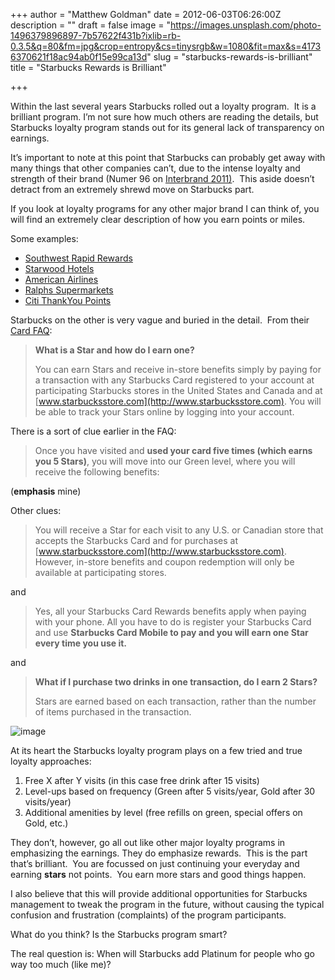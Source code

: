 +++
author = "Matthew Goldman"
date = 2012-06-03T06:26:00Z
description = ""
draft = false
image = "https://images.unsplash.com/photo-1496379896897-7b57622f431b?ixlib=rb-0.3.5&q=80&fm=jpg&crop=entropy&cs=tinysrgb&w=1080&fit=max&s=41736370621f18ac94ab0f15e99ca13d"
slug = "starbucks-rewards-is-brilliant"
title = "Starbucks Rewards is Brilliant"

+++


Within the last several years Starbucks rolled out a loyalty program.  It is a brilliant program. I’m not sure how much others are reading the details, but Starbucks loyalty program stands out for its general lack of transparency on earnings.

It’s important to note at this point that Starbucks can probably get away with many things that other companies can’t, due to the intense loyalty and strength of their brand (Numer 96 on [Interbrand 2011)](http://www.interbrand.com/en/best-global-brands/best-global-brands-2008/best-global-brands-2011.aspx).  This aside doesn’t detract from an extremely shrewd move on Starbucks part.

If you look at loyalty programs for any other major brand I can think of, you will find an extremely clear description of how you earn points or miles.

Some examples:

*   [Southwest Rapid Rewards](http://www.southwest.com/rapidrewards/how-to-earn)
*   [Starwood Hotels](http://www.starwoodhotels.com/preferredguest/account/starpoints/get/index.html)
*   [American Airlines](http://www.aa.com/i18n/AAdvantage/earnMiles/main.jsp)
*   [Ralphs Supermarkets](http://www.ralphs.com/myralphs/703/my_rewards/pages/my_rewards.aspx)
*   [Citi ThankYou Points](https://www.thankyou.com/getPoints.jspx)

Starbucks on the other is very vague and buried in the detail.  From their [Card FAQ](http://www.starbucks.com/customer-service/faqs/card):

> **What is a Star and how do I earn one?**
> 
> You can earn Stars and receive in-store benefits simply by paying for a transaction with any Starbucks Card registered to your account at participating Starbucks stores in the United States and Canada and at [www.starbucksstore.com](http://www.starbucksstore.com). You will be able to track your Stars online by logging into your account.

There is a sort of clue earlier in the FAQ:

> Once you have visited and **used your card five times (which earns you 5 Stars)**, you will move into our Green level, where you will receive the following benefits:

(**emphasis** mine)

Other clues:

> You will receive a Star for each visit to any U.S. or Canadian store that accepts the Starbucks Card and for purchases at [www.starbucksstore.com](http://www.starbucksstore.com). However, in-store benefits and coupon redemption will only be available at participating stores.

and

> Yes, all your Starbucks Card Rewards benefits apply when paying with your phone. All you have to do is register your Starbucks Card and use **Starbucks Card Mobile to pay and you will earn one Star every time you use it.**

and

> **What if I purchase two drinks in one transaction, do I earn 2 Stars?**
> 
> Stars are earned based on each transaction, rather than the number of items purchased in the transaction.

![image](http://assets.starbucks.com/assets/50831397f19b4f6cbea6bc560f7b3ee8.jpg)

At its heart the Starbucks loyalty program plays on a few tried and true loyalty approaches:

1.  Free X after Y visits (in this case free drink after 15 visits)
2.  Level-ups based on frequency (Green after 5 visits/year, Gold after 30 visits/year)
3.  Additional amenities by level (free refills on green, special offers on Gold, etc.) 

They don’t, however, go all out like other major loyalty programs in emphasizing the earnings. They do emphasize rewards.  This is the part that’s brilliant.  You are focussed on just continuing your everyday and earning **stars** not points.  You earn more stars and good things happen. 

I also believe that this will provide additional opportunities for Starbucks management to tweak the program in the future, without causing the typical confusion and frustration (complaints) of the program participants.

What do you think? Is the Starbucks program smart? 

The real question is: When will Starbucks add Platinum for people who go way too much (like me)?


